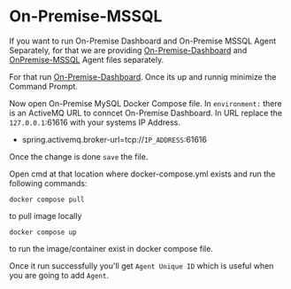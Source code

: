 # On-Premise-MSSQL

If you want to run On-Premise Dashboard and On-Premise MSSQL Agent Separately, for that we are providing [On-Premise-Dashboard](https://github.com/devatengit/Devaten-OnPremise-Dashboard) and [OnPremise-MSSQL](https://github.com/devatengit/OnPremise-MSSQL) Agent files separately.

For that run [On-Premise-Dashboard](https://github.com/devatengit/Devaten-OnPremise-Dashboard). Once its up and runnig minimize the Command Prompt. 

Now open On-Premise MySQL Docker Compose file. In ```environment:``` there is an ActiveMQ URL to conncet On-Premise Dashboard. In URL replace the ```127.0.0.1```:61616 with your systems IP Address. 

- spring.activemq.broker-url=tcp://```IP_ADDRESS```:61616

Once the change is done ```save``` the file. 

Open cmd at that location where docker-compose.yml exists and run the following commands:
```
docker compose pull
```
to pull image locally
```
docker compose up
```
to run the image/container exist in docker compose file.

Once it run successfully you'll get ``` Agent Unique ID ``` which is useful when you are going to add ```Agent```.

